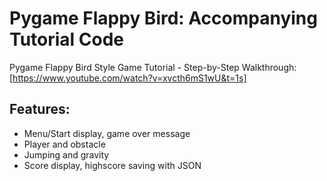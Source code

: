 # Pygame Flappy Bird: Accompanying Tutorial Code
Pygame Flappy Bird Style Game Tutorial - Step-by-Step Walkthrough: [https://www.youtube.com/watch?v=xvcth6mS1wU&t=1s]

## Features:
- Menu/Start display, game over message
- Player and obstacle
- Jumping and gravity
- Score display, highscore saving with JSON
